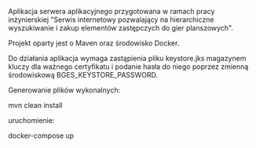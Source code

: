 Aplikacja serwera aplikacyjnego przygotowana w ramach pracy inżynierskiej "Serwis internetowy pozwalający na hierarchiczne wyszukiwanie i zakup elementów zastępczych do gier planszowych".

Projekt oparty jest o Maven oraz środowisko Docker. 

Do działania aplikacja wymaga zastąpienia pliku keystore.jks  magazynem kluczy dla ważnego certyfikatu i 
podanie hasła do niego poprzez zmienną środowiskową BGES_KEYSTORE_PASSWORD.

Generowanie plików wykonalnych:

mvn clean install

uruchomienie:

docker-compose up

